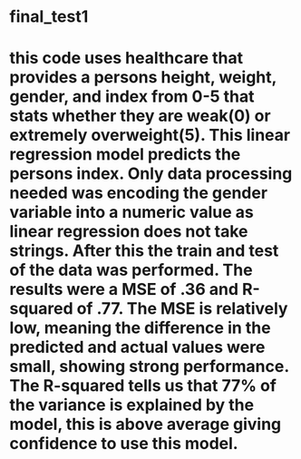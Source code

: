 # final_test1
# this code uses healthcare that provides a persons height, weight, gender, and index from 0-5 that stats whether they are weak(0) or extremely overweight(5). This linear regression model predicts the persons index. Only data processing needed was encoding the gender variable into a numeric value as linear regression does not take strings. After this the train and test of the data was performed. The results were a MSE of .36 and R-squared of .77. The MSE is relatively low, meaning the difference in the predicted and actual values were small, showing strong performance. The R-squared tells us that 77% of the variance is explained by the model, this is above average giving confidence to use this model. 
